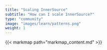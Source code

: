 ```yaml
---
title: "Scaling InnerSource"
subtitle: "How can I scale InnerSource?"
type: "community"
image: "images/learn/patterns.png"
weight: 1
---
```


{{< markmap path="markmap_content.md" >}}

